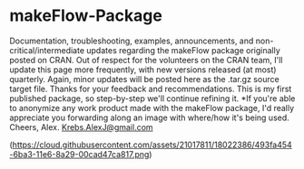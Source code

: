 # makeFlow-Package
Documentation, troubleshooting, examples, announcements, and non-critical/intermediate updates regarding the makeFlow package originally posted on CRAN. Out of respect for the volunteers on the CRAN team, I'll update this page more frequently, with new versions released (at most) quarterly. Again, minor updates will be posted here as the .tar.gz source target file. Thanks for your feedback and recommendations. This is my first published package, so step-by-step we'll continue refining it. *If you're able to anonymize any work product made with the makeFlow package, I'd really appreciate you forwarding along an image with where/how it's being used. Cheers, Alex.      Krebs.AlexJ@gmail.com

(https://cloud.githubusercontent.com/assets/21017811/18022386/493fa454-6ba3-11e6-8a29-00cad47ca817.png)
